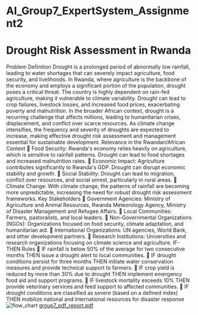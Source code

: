 # AI_Group7_ExpertSystem_Assignment2

# Drought Risk Assessment in Rwanda
Problem Definition
Drought is a prolonged period of abnormally low rainfall, leading to water shortages that can 
severely impact agriculture, food security, and livelihoods. In Rwanda, where agriculture is the 
backbone of the economy and employs a significant portion of the population, drought poses a 
critical threat. The country is highly dependent on rain-fed agriculture, making it vulnerable to 
climate variability. Drought can lead to crop failures, livestock losses, and increased food prices, 
exacerbating poverty and malnutrition.
In the broader African context, drought is a recurring challenge that affects millions, leading to 
humanitarian crises, displacement, and conflict over scarce resources. As climate change 
intensifies, the frequency and severity of droughts are expected to increase, making effective 
drought risk assessment and management essential for sustainable development.
Relevance in the Rwandan/African Context
 Food Security: Rwanda's economy relies heavily on agriculture, which is sensitive to 
rainfall patterns. Drought can lead to food shortages and increased malnutrition rates.
 Economic Impact: Agriculture contributes significantly to Rwanda's GDP. Drought can 
disrupt economic stability and growth.
 Social Stability: Drought can lead to migration, conflict over resources, and social 
unrest, particularly in rural areas.
 Climate Change: With climate change, the patterns of rainfall are becoming more 
unpredictable, increasing the need for robust drought risk assessment frameworks.
Key Stakeholders
 Government Agencies: Ministry of Agriculture and Animal Resources, Rwanda 
Meteorology Agency, Ministry of Disaster Management and Refugee Affairs.
 Local Communities: Farmers, pastoralists, and local leaders.
 Non-Governmental Organizations (NGOs): Organizations focused on food security, 
climate adaptation, and humanitarian aid.
 International Organizations: UN agencies, World Bank, and other development 
partners.
 Research Institutions: Universities and research organizations focusing on climate 
science and agriculture.
IF-THEN Rules
 IF rainfall is below 50% of the average for two consecutive months THEN issue a drought 
alert to local communities.
 IF drought conditions persist for three months THEN initiate water conservation 
measures and provide technical support to farmers.
 IF crop yield is reduced by more than 30% due to drought THEN implement emergency 
food aid and support programs.
 IF livestock mortality exceeds 10% THEN provide veterinary services and feed support to 
affected communities.
 IF drought conditions are classified as severe (based on a defined index) THEN mobilize 
national and international resources for disaster response![flow_chart](https://github.com/user-attachments/assets/99826ddc-35e5-4c80-b506-598cfa1adb98)
[group7_pdf_report.pdf](https://github.com/user-attachments/files/18949116/group7_pdf_report.pdf)
